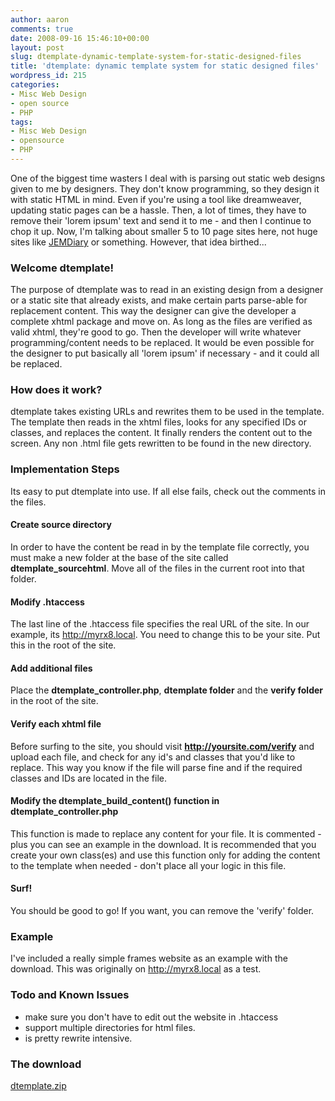 ```yaml
---
author: aaron
comments: true
date: 2008-09-16 15:46:10+00:00
layout: post
slug: dtemplate-dynamic-template-system-for-static-designed-files
title: 'dtemplate: dynamic template system for static designed files'
wordpress_id: 215
categories:
- Misc Web Design
- open source
- PHP
tags:
- Misc Web Design
- opensource
- PHP
---
```


One of the biggest time wasters I deal with is parsing out static web designs given to me by designers.  They don't know programming, so they design it with static HTML in mind.  Even if you're using a tool like dreamweaver, updating static pages can be a hassle.  Then, a lot of times, they have to remove their 'lorem ipsum' text and send it to me - and then I continue to chop it up.  Now, I'm talking about smaller 5 to 10 page sites here, not huge sites like [JEMDiary](http://jemdiary.com) or something.  However, that idea birthed...



### Welcome dtemplate!


The purpose of dtemplate was to read in an existing design from a designer or a static site that already exists, and make certain parts parse-able for replacement content.  This way the designer can give the developer a complete xhtml package and move on.  As long as the files are verified as valid xhtml, they're good to go.  Then the developer will write whatever programming/content needs to be replaced.  It would be even possible for the designer to put basically all 'lorem ipsum' if necessary - and it could all be replaced.



### How does it work?


dtemplate takes existing URLs and rewrites them to be used in the template.  The template then reads in the xhtml files, looks for any specified IDs or classes, and replaces the content.  It finally renders the content out to the screen.  Any non .html file gets rewritten to be found in the new directory.



### Implementation Steps


Its easy to put dtemplate into use.  If all else fails, check out the comments in the files.



#### Create source directory


In order to have the content be read in by the template file correctly, you must make a new folder at the base of the site called **dtemplate_sourcehtml**.  Move all of the files in the current root into that folder.



#### Modify .htaccess


The last line of the .htaccess file specifies the real URL of the site.  In our example, its http://myrx8.local.  You need to change this to be your site.  Put this in the root of the site.



#### Add additional files


Place the **dtemplate_controller.php**, **dtemplate folder** and the **verify folder** in the root of the site.



#### Verify each xhtml file


Before surfing to the site, you should visit **http://yoursite.com/verify** and upload each file, and check for any id's and classes that you'd like to replace.  This way you know if the file will parse fine and if the required classes and IDs are located in the file.



#### Modify the dtemplate_build_content() function in dtemplate_controller.php


This function is made to replace any content for your file.  It is commented - plus you can see an example in the download.  It is recommended that you create your own class(es) and use this function only for adding the content to the template when needed - don't place all your logic in this file.



#### Surf!


You should be good to go!  If you want, you can remove the 'verify' folder.



### Example


I've included a really simple frames website as an example with the download.  This was originally on http://myrx8.local as a test.



### Todo and Known Issues


- make sure you don't have to edit out the website in .htaccess
- support multiple directories for html files.
- is pretty rewrite intensive.



### The download


[dtemplate.zip](http://aaronsaray.com/blog/wp-content/uploads/2008/09/dtemplate.zip)

